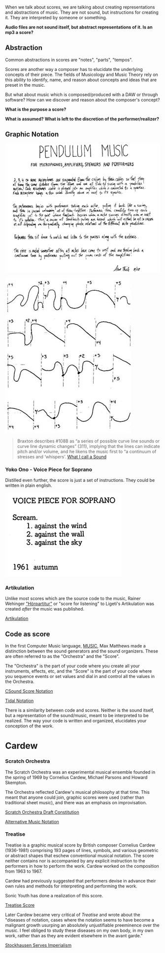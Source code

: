 When we talk about scores, we are talking about creating representations and abstractions of music. They are not sound, but instructions for creating it. They are interpreted by someone or something.

**Audio files are not sound itself, but abstract representations of it. Is an mp3 a score?**

## Abstraction

Common abstractions in scores are "notes", "parts", "tempos".

Scores are another way a composer has to elucidate the underlying concepts of their piece. The fields of Musicology and Music Theory rely on this ability to identify, name, and reason about concepts and ideas that are preset in the music.

But what about music which is composed/produced with a DAW or through software? How can we discover and reason about the composer's concept?

**What is the purpose a score?**

**What is assumed? What is left to the discretion of the performer/realizer?**

## Graphic Notation

![Pendulum Music](../assets/images/Steve-Reich-pendulum-music.gif)

![Braxton 108B](../assets/images/braxton-108b.jpg)

> Braxton describes #108B as “a series of possible curve line sounds or curve line dynamic changes” (311), implying that the lines can indicate pitch and/or volume, and he likens the music first to “a continuum of stresses and ‘whispers’. [What I call a Sound](http://www.criticalimprov.com/article/view/462/992)

### Yoko Ono - Voice Piece for Soprano

Distilled even further, the score is just a set of instructions. They could be written in plain english.

![Yoko Ono - Voice Piece for Soprano](../assets/images/yoko_ono_scream.gif)

### Artikulation

Unlike most scores which are the source code to the music, Rainer Wehinger ["Hörpartitur"](https://en.wikipedia.org/wiki/Graphic_notation) or "score for listening" to Ligeti's Artikulation was created _after_ the music was published.

[Artikulation](https://www.youtube.com/watch?v=71hNl_skTZQ)

## Code as score

In the first Computer Music language, [MUSIC](https://en.wikipedia.org/wiki/MUSIC-N#Design), Max Matthews made a distinction between the sound generators and the sound organizers. These are often referred to as the "Orchestra" and the "Score".

The "Orchestra" is the part of your code where you create all your instruments, effects, etc, and the "Score" is the part of your code where you sequence events or set values and dial in and control all the values in the Orchestra.

[CSound Score Notation](http://www.csounds.com/manual/html/ScoreTop.html)

[Tidal Notation](https://toplap.org/tidal/)

There is a similarity between code and scores. Neither is the sound itself, but a representation of the sound/music, meant to be interpreted to be realized. The way your code is written and organized, elucidates your conception of the work.

# Cardew

### Scratch Orchestra

The Scratch Orchestra was an experimental musical ensemble founded in the spring of 1969 by Cornelius Cardew, Michael Parsons and Howard Skempton.

The Orchestra reflected Cardew's musical philosophy at that time. This meant that anyone could join, graphic scores were used (rather than traditional sheet music), and there was an emphasis on improvisation.

[Scratch Orchestra Draft Constitution](http://www.kim-cohen.com/Assets/CourseAssets/Texts/Cardew_Scratch%20Constitution.pdf)

[Alternative Music Notation](http://www.smithsonianmag.com/arts-culture/5-12-examples-of-experimental-music-notation-92223646/)


### Treatise

Treatise is a graphic musical score by British composer Cornelius Cardew (1936-1981) comprising 193 pages of lines, symbols, and various geometric or abstract shapes that eschew conventional musical notation. The score neither contains nor is accompanied by any explicit instruction to the performers in how to perform the work. Cardew worked on the composition from 1963 to 1967.

Cardew had previously suggested that performers devise in advance their own rules and methods for interpreting and performing the work.

Sonic Youth has done a realization of this score. 

[Treatise Score](https://monoskop.org/images/e/e2/Cardew_Cornelius_Treatise_1967.pdf)

Later Cardew became very critical of _Treatise_ and wrote about the "diseases of notation, cases where the notation seems to have become a malignant growth usurping an absolutely unjustifiable preeminence over the music. I feel obliged to study these diseases on my own body, in my own work, rather than as they are evident elsewhere in the avant garde."

[Stockhausen Serves Imperialism](http://www.ubu.com/historical/cardew/cardew_stockhausen.pdf)
